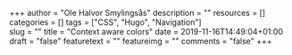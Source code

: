 +++
author = "Ole Halvor Smylingsås"
description = ""
resources = []
categories = []
tags = ["CSS", "Hugo", "Navigation"]     
slug = ""
title = "Context aware colors"
date = 2019-11-16T14:49:04+01:00
draft = "false"
featuretext = ""
featureimg = ""
comments = "false"
+++